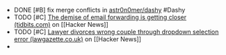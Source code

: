 - DONE [#B] fix merge conflicts in [astr0n0mer/dashy](https://github.com/astr0n0mer/dashy) #Dashy
- TODO [#C] [The demise of email forwarding is getting closer (tidbits.com)](https://news.ycombinator.com/item?id=40045069) on [[Hacker News]]
- TODO [#C] [Lawyer divorces wrong couple through dropdown selection error (lawgazette.co.uk)](https://news.ycombinator.com/item?id=40043949) on [[Hacker News]]
-